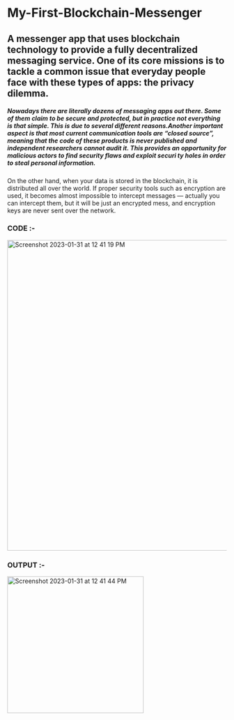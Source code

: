 # My-First-Blockchain-Messenger

## A messenger app that uses blockchain technology to provide a fully decentralized messaging service. One of its core missions is to tackle a common issue that everyday people face with these types of apps: the privacy dilemma.

<h5>Nowadays there are literally dozens of messaging apps out there. Some of them claim to be secure and protected, but in practice not everything is that simple. This is due to several different reasons.Another important aspect is that most current communication tools are “closed source”, meaning that the code of these products is never published and independent researchers cannot audit it. This provides an opportunity for malicious actors to find security flaws and exploit securi ty holes in order to steal personal information.</h5>

<h7>On the other hand, when your data is stored in the blockchain, it is distributed all over the world. If proper security tools such as encryption are used, it becomes almost impossible to intercept messages — actually you can intercept them, but it will be just an encrypted mess, and encryption keys are never sent over the network.</h7>
### CODE :- 
<img width="711" alt="Screenshot 2023-01-31 at 12 41 19 PM" src="https://user-images.githubusercontent.com/99706585/215691171-c42623b4-4bcb-45f9-9e72-039bbddd059a.png">

### OUTPUT :-
<img width="313" alt="Screenshot 2023-01-31 at 12 41 44 PM" src="https://user-images.githubusercontent.com/99706585/215691246-ce2d8969-13fe-45d7-882b-ad32a41a36f7.png">
